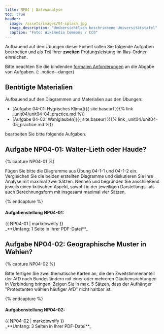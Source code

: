 ```yaml
---
title: NP04 | Datenanalyse
toc: true
header:
  image: /assets/images/04-splash.jpg
  image_description: "Unübersichtlich beschriebene Universitätstafel"
  caption: "Foto: Wikimedia Commons / CC0"
---
```


Aufbauend auf den Übungen dieser Einheit sollen Sie folgende Aufgaben bearbeiten und als Teil Ihrer **zweiten** Prüfungsleistung im Ilias-Ordner einreichen. 

Bitte beachten Sie die bindenden [formalen Anforderungen](https://geomoer.github.io/moer-meko//unit00/unit00-03_assignments.html#formale-anforderungen) an die Abgabe von Aufgaben.
{: .notice--danger}

## Benötigte Materialien
Aufbauend auf den Diagrammen und Materialien aus den Übungen:

* [Aufgabe 04-01: Hygrisches Klima]({{ site.baseurl }}{% link _unit04/unit04-04_practice.md %})
* [Aufgabe 04-02: Wahlglauben]({{ site.baseurl }}{% link _unit04/unit04-05_practice.md %})

bearbeiten Sie bitte folgende Aufgaben.

## Aufgabe NP04-01: Walter-Lieth oder Haude?

{% capture NP04-01 %}

Fügen Sie bitte die Diagramme aus Übung 04-1-1 und 04-1-2 ein. Vergleichen Sie die beiden erstellten Diagramme und diskutieren Sie Ihre Analyse mit maximal zwei Sätzen. Nennen und begründen Sie anschließend jeweils einen kritischen Aspekt, sowohl in der jeweiligen Darstellungs- als auch Berechnungsform mit insgesamt maximal vier Sätzen.


{% endcapture %}

<div class="notice--success">
  <h4 class="no_toc">Aufgabenstellung NP04-01:</h4>
  {{ NP04-01 | markdownify }}
</div>
_**Umfang: 1 Seite in Ihrer PDF-Datei**_




## Aufgabe NP04-02: Geographische Muster in Wahlen?

{% capture NP04-02 %}

Bitte fertigen Sie zwei thematische Karten an, die den Zweitstimmenanteil der AfD nach Bundesländern mit einer oder mehreren Glaubensrichtungen in Verbindung bringen. Zeigen Sie in max. 5 Sätzen, dass der Aufhänger "Protestanten wählen häufiger AfD" nicht haltbar ist.


{% endcapture %}

<div class="notice--success">
  <h4 class="no_toc">Aufgabenstellung NP04-02:</h4>
  {{ NP04-02 | markdownify }}
</div>
_**Umfang: 3 Seiten in Ihrer PDF-Datei**_